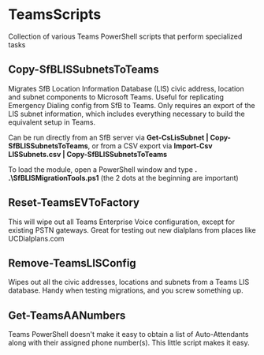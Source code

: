 # TeamsScripts
Collection of various Teams PowerShell scripts that perform specialized tasks

## Copy-SfBLISSubnetsToTeams
Migrates SfB Location Information Database (LIS) civic address, location and subnet components to Microsoft Teams. Useful for replicating Emergency Dialing config from SfB to Teams. Only requires an export of the LIS subnet information, which includes everything necessary to build the equivalent setup in Teams.

Can be run directly from an SfB server via **Get-CsLisSubnet | Copy-SfBLISSubnetsToTeams**, or from a CSV export via **Import-Csv LISSubnets.csv | Copy-SfBLISSubnetsToTeams**

To load the module, open a PowerShell window and type **. .\SfBLISMigrationTools.ps1** (the 2 dots at the beginning are important)

## Reset-TeamsEVToFactory
This will wipe out all Teams Enterprise Voice configuration, except for existing PSTN gateways. Great for testing out new dialplans from places like UCDialplans.com

## Remove-TeamsLISConfig
Wipes out all the civic addresses, locations and subnets from a Teams LIS database. Handy when testing migrations, and you screw something up.

## Get-TeamsAANumbers
Teams PowerShell doesn't make it easy to obtain a list of Auto-Attendants along with their assigned phone number(s). This little script makes it easy.
